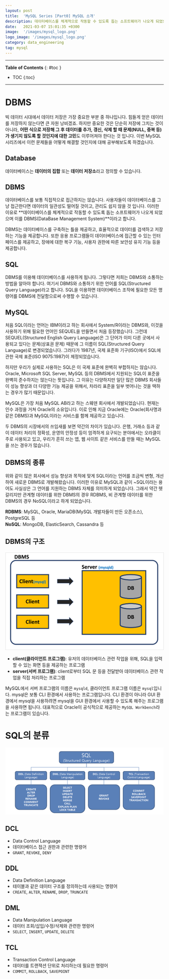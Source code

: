 ```yaml
---
layout: post
title:  'MySQL Series [Part0] MySQL 소개'
description: 데이터베이스를 체계적으로 작동할 수 있도록 돕는 소프트웨어가 나오게 되었으며 이를 DBMS라고 한다
date:   2021-03-07 15:01:35 +0300
image:  '/images/mysql_logo.png'
logo_image: '/images/mysql_logo.png'
category: data_engineering
tag: mysql
---
```


---
**Table of Contents**
{: #toc }
*  TOC
{:toc}

---

# DBMS  
빅 데이터 시대에서 데이터 저장은 가장 중요한 부분 중 하나입니다. 힘들게 얻은 데이터를 저장하지 않는다면 큰 자원 낭비겠죠. 하지만 중요한 것은 단순히 저장에 그치는 것이 아니라, **어떤 식으로 저장해 그 후 데이터를 추가, 갱신, 삭제 할 때 문제(NULL, 중복 등)가 생기지 않도록 할 것인지에 대한 고민**도 이루어져야 한다는 것 입니다. 이번 MySQL 시리즈에서 이런 문제들을 어떻게 해결할 것인지에 대해 공부해보도록 하겠습니다.  

## Database
데이터베이스는 **데이터의 집합** 또는 **데이터 저장소**라고 정의할 수 있습니다.  

## DBMS
데이터베이스를 보통 직접적으로 접근하지는 않습니다. 사용자들이 데이터베이스를 그냥 접근한다면 데이터의 일관성도 떨어질 것이고, 관리도 쉽지 않을 것 입니다. 이러한 이유로 **데이터베이스를 체계적으로 작동할 수 있도록 돕는 소프트웨어가 나오게 되었으며 이를 DBMS(DataBase Management System)**이라고 합니다.  

DBMS는 데이터베이스를 구축하는 틀을 제공하고, 효율적으로 데이터를 검색하고 저장하는 기능을 제공합니다. 또한 응용 프로그램들이 데이터베이스에 접근할 수 있는 인터페이스를 제공하고, 장애에 대한 복구 기능, 사용자 권한에 따른 보안성 유지 기능 등을 제공합니다.  

## SQL
DBMS를 이용해 데이터베이스를 사용하게 됩니다. 그렇다면 저희는 DBMS와 소통하는 방법을 알아야 합니다. 여기서 DBMS와 소통하기 위한 언어를 SQL(Structured Query Language)라고 합니다. SQL을 이용하면 데이터베이스 조작에 필요한 모든 명령어를 DBMS에 전달함으로써 수행할 수 있습니다.  

## MySQL  
처음 SQL이라는 언어는 IBM이라고 하는 회사에서 System/R이라는 DBMS와, 이것을 사용하기 위해 필요한 언어인 SEQUEL을 만들면서 처음 등장했습니다. 그런데 SEQUEL(Structured English Query Language)은 그 단어가 이미 다른 곳에서 사용되고 있다는 문제(상표권 문제) 때문에 그 이름이 SQL(Structured Query Language)로 변경되었습니다. 그러다가 1987년, 국제 표준화 기구(ISO)에서 SQL에 관한 국제 표준(ISO 9075:1987)이 제정되었습니다.  

하지만 우리가 실제로 사용하는 SQL은 이 국제 표준에 완벽히 부합하지는 않습니다. Oracle, Microsoft SQL Server, MySQL 등의 DBMS에서 지원되는 SQL이 표준을 완벽히 준수하지는 않는다는 뜻입니다. 그 이유는 다양하지만 일단 많은 DBMS 회사들이 성능 향상과 더 다양한 기능 제공을 위해서, 차라리 표준을 일부 벗어나는 것을 택하는 경우가 많기 때문입니다.  

MySQL은 가장 처음 MySQL AB라고 하는 스웨덴 회사에서 개발되었습니다. 현재는 인수 과정을 거쳐 Oracle의 소유입니다. 이로 인해 지금 Oracle에는 Oracle(회사명과 같은 DBMS)과 MySQL이라는 서비스를 함께 제공하고 있습니다.  

두 DBMS의 시장에서의 쓰임새를 보면 약간의 차이가 있습니다. 은행, 거래소 등과 같이 데이터 처리의 정확성, 운영의 안정성 등이 엄격하게 요구되는 분야에서는 오라클이 주로 사용되고 있고, 우리가 흔히 쓰는 앱, 웹 사이트 같은 서비스를 만들 때는 MySQL을 쓰는 경우가 많습니다.  

## DBMS의 종류  
위와 같이 많은 회사에서 성능 향상과 목적에 맞게 SQL이라는 언어를 조금씩 변형, 개선하여 새로운 DBMS로 개발해왔습니다. 이러한 이유로 MySQL과 같이 ~SQL이라는 용어도 사실상은 그 언어를 지원하는 DBMS 자체를 의미하게 되었습니다. 그래서 약간 헷갈리지만 관계형 데이터를 위한 DBMS의 경우 RDBMS, 비 관계형 데이터를 위한 DBMS의 경우 NoSQL이라고 하게 되었습니다.  

**RDBMS**: MySQL, Oracle, MariaDB(MySQL 개발자들이 만든 오픈소스), PostgreSQL 등  
**NoSQL**: MongoDB, ElasticSearch, Cassandra 등

## DBMS의 구조  

![](/images/mysql_1.png)  

- **client(클라이언트 프로그램)**: 유저의 데이터베이스 관련 작업을 위해, SQL을 입력할 수 있는 화면 등을 제공하는 프로그램  
- **server(서버 프로그램)**: client로부터 SQL 문 등을 전달받아 데이터베이스 관련 작업을 직접 처리하는 프로그램

MySQL에서 서버 프로그램의 이름은 `mysqld`, 클라이언트 프로그램 이름은 `mysql`입니다. mysql은 보통 CLI 환경에서 사용하는 프로그램입니다. CLI 환경이 아니라 GUI 환경에서 mysql을 사용하려면 mysql을 GUI 환경에서 사용할 수 있도록 해주는 프로그램을 사용하면 됩니다. 대표적으로 Oracle이 공식적으로 제공하는 `MySQL Workbench`라는 프로그램이 있습니다. 

# SQL의 분류

![](/images/sql_category.png)

## DCL

- Data Control Language
- 데이터베이스 접근 권한과 관련한 명령어
- `GRANT`, `REVOKE`, `DENY`

## DDL

- Data Definition Language
- 테이블과 같은 데이터 구조를 정의하는데 사용되는 명령어
- `CREATE`, `ALTER`, `RENAME`, `DROP`, `TRUNCATE`

## DML

- Data Manipulation Language
- 데이터 조회/삽입/수정/삭제와 관련한 명령어
- `SELECT`, `INSERT`, `UPDATE`, `DELETE`

## TCL

- Transaction Control Language
- 데이터를 트랜잭션 단위로 처리하는데 필요한 명령어
- `COMMIT`, `ROLLBACK`, `SAVEPOINT`
